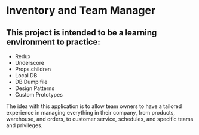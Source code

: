 # Inventory and Team Manager

## This project is intended to be a learning environment to practice:
- Redux
- Underscore
- Props.children
- Local DB
- DB Dump file
- Design Patterns
- Custom Prototypes

The idea with this application is to allow team owners to have a tailored experience in managing everything in their company, from products, warehouse, and orders, to customer service, schedules, and specific teams and privileges.
